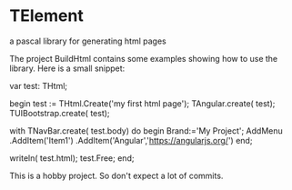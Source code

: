 TElement
========

a pascal library for generating html pages

The project BuildHtml contains some examples showing how
to use the library.
Here is a small snippet:
	
var
  test: THtml;

begin
  test := THtml.Create('my first html page');
  TAngular.create( test);
  TUIBootstrap.create( test);

  with TNavBar.create( test.body) do
  begin
    Brand:='My Project';
    AddMenu
      .AddItem('Item1')
      .AddItem('Angular','https://angularjs.org/')
  end;

  writeln( test.html);
  test.Free;
end;
	
      
This is a hobby project. So don't expect a lot of commits.
